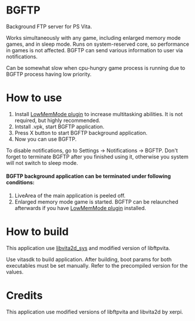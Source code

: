 # BGFTP
Background FTP server for PS Vita.

Works simultaneously with any game, including enlarged memory mode games, and in sleep mode. Runs on system-reserved core, so performance in games is not affected. BGFTP can send various information to user via notifications.

Can be somewhat slow when cpu-hungry game process is running due to BGFTP process having low priority.

# How to use

1. Install [LowMemMode plugin](https://github.com/GrapheneCt/LowMemMode) to increase multitasking abilities. It is not required, but highly recommended.
2. Intstall .vpk, start BGFTP application.
3. Press X button to start BGFTP background application.
4. Now you can use BGFTP.

To disable notifications, go to Settings -> Notifications -> BGFTP.
Don't forget to terminate BGFTP after you finished using it, otherwise you system will not switch to sleep mode.

#### BGFTP background application can be terminated under following conditions:

1. LiveArea of the main application is peeled off.
2. Enlarged memory mode game is started. BGFTP can be relaunched afterwards if you have [LowMemMode plugin](https://github.com/GrapheneCt/LowMemMode) installed.

# How to build
This application use [libvita2d_sys](https://github.com/GrapheneCt/libvita2d_sys) and modified version of libftpvita.

Use vitasdk to build application. After building, boot params for both executables must be set manually. Refer to the precompiled version for the values.

# Credits

This application use modified versions of libftpvita and libvita2d by xerpi.
